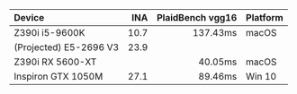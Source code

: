 | Device                 | INA | PlaidBench vgg16 | Platform |
|:--|--:|--:|:--|
| Z390i i5-9600K         | 10.7 | 137.43ms | macOS  |
| (Projected) E5-2696 V3 | 23.9 | 
| Z390i RX 5600-XT       |      | 40.05ms | macOS |
| Inspiron GTX 1050M     | 27.1 | 89.46ms | Win 10 |
